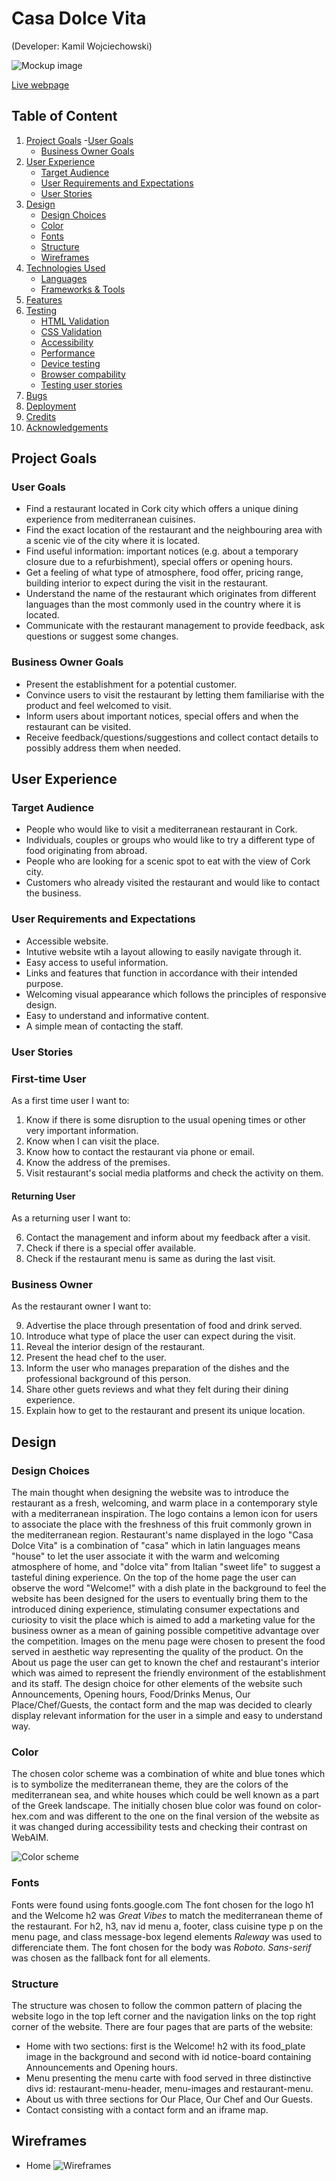 # Casa Dolce Vita
(Developer: Kamil Wojciechowski)

![Mockup image](docs/am-i-responsive.jpg)

[Live webpage](https://wojtekkamilowski.github.io/CI_PP1_CDVMR/)

## Table of Content

1. [Project Goals](#project-goals)
    -[User Goals](#user-goals)
    - [Business Owner Goals](#site-owner-goals)
2. [User Experience](#user-experience)
    - [Target Audience](#target-audience)
    - [User Requirements and Expectations](#user-requirements-and-expectations)
    - [User Stories](#user-stories)
3. [Design](#design)
    - [Design Choices](#design-choices)
    - [Color](#colors)
    - [Fonts](#fonts)
    - [Structure](#structure)
    - [Wireframes](#wireframes)
4. [Technologies Used](#technologies-used)
    - [Languages](#languages)
    - [Frameworks & Tools](#frameworks-&-tools)
5. [Features](#features)
6. [Testing](#validation)
    - [HTML Validation](#HTML-validation)
    - [CSS Validation](#CSS-validation)
    - [Accessibility](#accessibility)
    - [Performance](#performance)
    - [Device testing](#performing-tests-on-various-devices)
    - [Browser compability](#browser-compability)
    - [Testing user stories](#testing-user-stories)
 7. [Bugs](#Bugs)
 8. [Deployment](#deployment)
 9. [Credits](#credits)
 10. [Acknowledgements](#acknowledgements)

## Project Goals

### User Goals
- Find a restaurant located in Cork city which offers a unique dining experience from mediterranean cuisines. 
- Find the exact location of the restaurant and the neighbouring area with a scenic vie of the city where it is located.
- Find useful information: important notices (e.g. about a temporary closure due to a refurbishment), special offers or opening hours.
- Get a feeling of what type of atmosphere, food offer, pricing range, building interior to expect during the visit in the restaurant.
- Understand the name of the restaurant which originates from different languages than the most commonly used in the country where it is located. 
- Communicate with the restaurant management to provide feedback, ask questions or suggest some changes.

### Business Owner Goals
- Present the establishment for a potential customer.
- Convince users to visit the restaurant by letting them familiarise with the product and feel welcomed to visit.
- Inform users about important notices, special offers and when the restaurant can be visited.
- Receive feedback/questions/suggestions and collect contact details to possibly address them when needed.

## User Experience

### Target Audience

- People who would like to visit a mediterranean restaurant in Cork.
- Individuals, couples or groups who would like to try a different type of food originating from abroad. 
- People who are looking for a scenic spot to eat with the view of Cork city.
- Customers who already visited the restaurant and would like to contact the business.

### User Requirements and Expectations

- Accessible website.
- Intutive website wtih a layout allowing to easily navigate through it.
- Easy access to useful information. 
- Links and features that function in accordance with their intended purpose. 
- Welcoming visual appearance which follows the principles of responsive design.
- Easy to understand and informative content.
- A simple mean of contacting the staff.

### User Stories

### First-time User

As a first time user I want to:

1. Know if there is some disruption to the usual opening times or other very important information. 
2. Know when I can visit the place.
3. Know how to contact the restaurant via phone or email.
4. Know the address of the premises. 
5. Visit restaurant's social media platforms and check the activity on them.

#### Returning User

As a returning user I want to:

6. Contact the management and inform about my feedback after a visit.
7. Check if there is a special offer available. 
8. Check if the restaurant menu is same as during the last visit.

### Business Owner 

As the restaurant owner I want to:

9. Advertise the place through presentation of food and drink served. 
10. Introduce what type of place the user can expect during the visit.
11. Reveal the interior design of the restaurant. 
12. Present the head chef to the user.
13. Inform the user who manages preparation of the dishes and the professional background of this person. 
14. Share other guets reviews and what they felt during their dining experience. 
15. Explain how to get to the restaurant and present its unique location. 

## Design

### Design Choices 
The main thought when designing the website was to introduce the restaurant as a fresh, welcoming, and warm place in a contemporary style with a mediterranean inspiration.
The logo contains a lemon icon for users to associate the place with the freshness of this fruit commonly grown in the mediterranean region.
Restaurant's name displayed in the logo "Casa Dolce Vita" is a combination of "casa" which in latin languages means "house" to let the user associate it with the warm and welcoming atmosphere of home, and "dolce vita" from Italian "sweet life" to suggest a tasteful dining experience.
On the top of the home page the user can observe the word "Welcome!" with a dish plate in the background to feel the website has been designed for the users to eventually bring them to the introduced dining experience, stimulating consumer expectations and curiosity to visit the place which is aimed to add a marketing value for the business owner as a mean of gaining possible competitive advantage over the competition.
Images on the menu page were chosen to present the food served in aesthetic way representing the quality of the product. 
On the About us page the user can get to known the chef and restaurant's interior which was aimed to represent the friendly environment of the establishment and its staff. 
The design choice for other elements of the website such Announcements, Opening hours, Food/Drinks Menus, Our Place/Chef/Guests, the contact form and the map was decided to clearly display relevant information for the user in a simple and easy to understand way.

### Color
The chosen color scheme was a combination of white and blue tones which is to symbolize the mediterranean theme, they are the colors of the mediterranean sea, and white houses which could be well known as a part of the Greek landscape. The initially chosen blue color was found on color-hex.com and was different to the one on the final version of the website as it was changed during accessibility tests and checking their contrast on WebAIM. 

![Color scheme](docs/features/colors.jpg)

### Fonts
Fonts were found using fonts.google.com
The font chosen for the logo h1 and the Welcome h2 was _Great Vibes_ to match the mediterranean theme of the restaurant. 
For h2, h3, nav id menu a, footer, class cuisine type p on the menu page, and class message-box legend elements _Raleway_ was used to differenciate them.
The font chosen for the body was _Roboto_.
_Sans-serif_ was chosen as the fallback font for all elements.

### Structure
The structure was chosen to follow the common pattern of placing the website logo in the top left corner and the navigation links on the top right corner of the website.
There are four pages that are parts of the website:
- Home with two sections: first is the Welcome! h2 with its food_plate image in the background and second with id notice-board containing Announcements and Opening hours.
- Menu presenting the menu carte with food served in three distinctive divs id: restaurant-menu-header, menu-images and restaurant-menu.
- About us with three sections for Our Place, Our Chef and Our Guests.
- Contact consisting with a contact form and an iframe map.

## Wireframes
- Home
![Wireframes](docs/wireframe-home-desktop.png)













    
